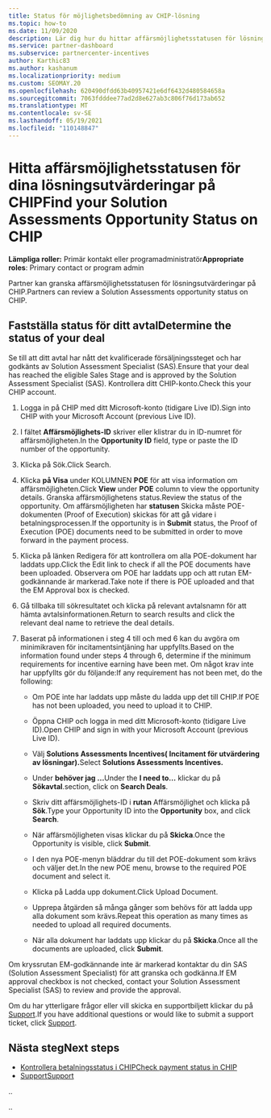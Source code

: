 ```yaml
---
title: Status för möjlighetsbedömning av CHIP-lösning
ms.topic: how-to
ms.date: 11/09/2020
description: Lär dig hur du hittar affärsmöjlighetsstatusen för lösningsutvärderingen på CHIP (Channel Incentives Platform).
ms.service: partner-dashboard
ms.subservice: partnercenter-incentives
author: Karthic83
ms.author: kashanum
ms.localizationpriority: medium
ms.custom: SEOMAY.20
ms.openlocfilehash: 620490dfdd63b40957421e6df6432d480584658a
ms.sourcegitcommit: 7063fdddee77ad2d8e627ab3c806f76d173ab652
ms.translationtype: MT
ms.contentlocale: sv-SE
ms.lasthandoff: 05/19/2021
ms.locfileid: "110148847"
---
```

# <a name="find-your-solution-assessments-opportunity-status-on-chip"></a><span data-ttu-id="3e49f-103">Hitta affärsmöjlighetsstatusen för dina lösningsutvärderingar på CHIP</span><span class="sxs-lookup"><span data-stu-id="3e49f-103">Find your Solution Assessments Opportunity Status on CHIP</span></span>

<span data-ttu-id="3e49f-104">**Lämpliga roller:** Primär kontakt eller programadministratör</span><span class="sxs-lookup"><span data-stu-id="3e49f-104">**Appropriate roles**: Primary contact or program admin</span></span>

<span data-ttu-id="3e49f-105">Partner kan granska affärsmöjlighetsstatusen för lösningsutvärderingar på CHIP.</span><span class="sxs-lookup"><span data-stu-id="3e49f-105">Partners can review a Solution Assessments opportunity status on CHIP.</span></span>

## <a name="determine-the-status-of-your-deal"></a><span data-ttu-id="3e49f-106">Fastställa status för ditt avtal</span><span class="sxs-lookup"><span data-stu-id="3e49f-106">Determine the status of your deal</span></span>

<span data-ttu-id="3e49f-107">Se till att ditt avtal har nått det kvalificerade försäljningssteget och har godkänts av Solution Assessment Specialist (SAS).</span><span class="sxs-lookup"><span data-stu-id="3e49f-107">Ensure that your deal has reached the eligible Sales Stage and is approved by the Solution Assessment Specialist (SAS).</span></span> <span data-ttu-id="3e49f-108">Kontrollera ditt CHIP-konto.</span><span class="sxs-lookup"><span data-stu-id="3e49f-108">Check this your CHIP account.</span></span>

1. <span data-ttu-id="3e49f-109">Logga in på CHIP med ditt Microsoft-konto (tidigare Live ID).</span><span class="sxs-lookup"><span data-stu-id="3e49f-109">Sign into CHIP with your Microsoft Account (previous Live ID).</span></span>
1. <span data-ttu-id="3e49f-110">I fältet **Affärsmöjlighets-ID** skriver eller klistrar du in ID-numret för affärsmöjligheten.</span><span class="sxs-lookup"><span data-stu-id="3e49f-110">In the **Opportunity ID** field, type or paste the ID number of the opportunity.</span></span>
3. <span data-ttu-id="3e49f-111">Klicka på Sök.</span><span class="sxs-lookup"><span data-stu-id="3e49f-111">Click Search.</span></span>

1. <span data-ttu-id="3e49f-112">Klicka **på Visa** under KOLUMNEN **POE** för att visa information om affärsmöjligheten.</span><span class="sxs-lookup"><span data-stu-id="3e49f-112">Click **View** under **POE** column to view the opportunity details.</span></span> <span data-ttu-id="3e49f-113">Granska affärsmöjlighetens status.</span><span class="sxs-lookup"><span data-stu-id="3e49f-113">Review the status of the opportunity.</span></span> <span data-ttu-id="3e49f-114">Om affärsmöjligheten har **statusen** Skicka måste POE-dokumenten (Proof of Execution) skickas för att gå vidare i betalningsprocessen.</span><span class="sxs-lookup"><span data-stu-id="3e49f-114">If the opportunity is in **Submit** status, the Proof of Execution (POE) documents need to be submitted in order to move forward in the payment process.</span></span>
 
1. <span data-ttu-id="3e49f-115">Klicka på länken Redigera för att kontrollera om alla POE-dokument har laddats upp.</span><span class="sxs-lookup"><span data-stu-id="3e49f-115">Click the Edit link to check if all the POE documents have been uploaded.</span></span> <span data-ttu-id="3e49f-116">Observera om POE har laddats upp och att rutan EM-godkännande är markerad.</span><span class="sxs-lookup"><span data-stu-id="3e49f-116">Take note if there is POE uploaded and that the EM Approval box is checked.</span></span>
 
1. <span data-ttu-id="3e49f-117">Gå tillbaka till sökresultatet och klicka på relevant avtalsnamn för att hämta avtalsinformationen.</span><span class="sxs-lookup"><span data-stu-id="3e49f-117">Return to search results and click the relevant deal name to retrieve the deal details.</span></span> 

1. <span data-ttu-id="3e49f-118">Baserat på informationen i steg 4 till och med 6 kan du avgöra om minimikraven för incitamentsintjäning har uppfyllts.</span><span class="sxs-lookup"><span data-stu-id="3e49f-118">Based on the information found under steps 4 through 6, determine if the minimum requirements for incentive earning have been met.</span></span> <span data-ttu-id="3e49f-119">Om något krav inte har uppfyllts gör du följande:</span><span class="sxs-lookup"><span data-stu-id="3e49f-119">If any requirement has not been met, do the following:</span></span>
 
     - <span data-ttu-id="3e49f-120">Om POE inte har laddats upp måste du ladda upp det till CHIP.</span><span class="sxs-lookup"><span data-stu-id="3e49f-120">If POE has not been uploaded, you need to upload it to CHIP.</span></span>
 
     - <span data-ttu-id="3e49f-121">Öppna CHIP och logga in med ditt Microsoft-konto (tidigare Live ID).</span><span class="sxs-lookup"><span data-stu-id="3e49f-121">Open CHIP and sign in with your Microsoft Account (previous Live ID).</span></span>
 
     - <span data-ttu-id="3e49f-122">Välj **Solutions Assessments Incentives( Incitament för utvärdering av lösningar).**</span><span class="sxs-lookup"><span data-stu-id="3e49f-122">Select **Solutions Assessments Incentives.**</span></span>

     - <span data-ttu-id="3e49f-123">Under **behöver jag ...**</span><span class="sxs-lookup"><span data-stu-id="3e49f-123">Under the **I need to…**</span></span> <span data-ttu-id="3e49f-124">klickar du på **Sökavtal**.</span><span class="sxs-lookup"><span data-stu-id="3e49f-124">section, click on **Search Deals**.</span></span>

     - <span data-ttu-id="3e49f-125">Skriv ditt affärsmöjlighets-ID i **rutan** Affärsmöjlighet och klicka på **Sök**.</span><span class="sxs-lookup"><span data-stu-id="3e49f-125">Type your Opportunity ID into the **Opportunity** box, and click **Search**.</span></span>

     - <span data-ttu-id="3e49f-126">När affärsmöjligheten visas klickar du på **Skicka**.</span><span class="sxs-lookup"><span data-stu-id="3e49f-126">Once the Opportunity is visible, click **Submit**.</span></span>
  
     - <span data-ttu-id="3e49f-127">I den nya POE-menyn bläddrar du till det POE-dokument som krävs och väljer det.</span><span class="sxs-lookup"><span data-stu-id="3e49f-127">In the new POE menu, browse to the required POE document and select it.</span></span>

     - <span data-ttu-id="3e49f-128">Klicka på Ladda upp dokument.</span><span class="sxs-lookup"><span data-stu-id="3e49f-128">Click Upload Document.</span></span>

     - <span data-ttu-id="3e49f-129">Upprepa åtgärden så många gånger som behövs för att ladda upp alla dokument som krävs.</span><span class="sxs-lookup"><span data-stu-id="3e49f-129">Repeat this operation as many times as needed to upload all required documents.</span></span>

     - <span data-ttu-id="3e49f-130">När alla dokument har laddats upp klickar du på **Skicka**.</span><span class="sxs-lookup"><span data-stu-id="3e49f-130">Once all the documents are uploaded, click **Submit**.</span></span>

<span data-ttu-id="3e49f-131">Om kryssrutan EM-godkännande inte är markerad kontaktar du din SAS (Solution Assessment Specialist) för att granska och godkänna.</span><span class="sxs-lookup"><span data-stu-id="3e49f-131">If EM approval checkbox is not checked, contact your Solution Assessment Specialist (SAS) to review and provide the approval.</span></span>
 
<span data-ttu-id="3e49f-132">Om du har ytterligare frågor eller vill skicka en supportbiljett klickar du på [Support](report-problems-with-partner-center.md).</span><span class="sxs-lookup"><span data-stu-id="3e49f-132">If you have additional questions or would like to submit a support ticket, click [Support](report-problems-with-partner-center.md).</span></span>

## <a name="next-steps"></a><span data-ttu-id="3e49f-133">Nästa steg</span><span class="sxs-lookup"><span data-stu-id="3e49f-133">Next steps</span></span>

- [<span data-ttu-id="3e49f-134">Kontrollera betalningsstatus i CHIP</span><span class="sxs-lookup"><span data-stu-id="3e49f-134">Check payment status in CHIP</span></span>](chip-payment-status.md)
- [<span data-ttu-id="3e49f-135">Support</span><span class="sxs-lookup"><span data-stu-id="3e49f-135">Support</span></span>](report-problems-with-partner-center.md)

<span data-ttu-id="3e49f-136">.</span><span class="sxs-lookup"><span data-stu-id="3e49f-136">.</span></span>




<span data-ttu-id="3e49f-137">.</span><span class="sxs-lookup"><span data-stu-id="3e49f-137">.</span></span>






